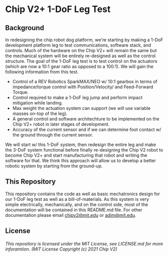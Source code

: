 # Chip V2+ 1-DoF Leg Test

## Background

In redesigning the chip robot dog platform, we're starting by making a 1-DoF development platform leg to test communications, software stack, and controls. Much of the hardware on the Chip V2+ will remain the same but the mechanical system will be entirely re-designed as well as the control structure. The goal of the 1-DoF leg test is to test control on the actuators (which are now a 10:1 gear ratio as opposed to a 100:1). We will gain the following information from this test.

* Control of a REV Robotics SparkMAX/NEO w/ 10:1 gearbox in terms of impedance/torque control with Position/Velocity/ and Feed-Forward Torque. 
* Control required to make a 1-DoF leg jump and perform impact mitigation while landing.
* Max weight the actuation system can support (we will use variable masses on-top of the leg).
* A general control and software architechture to be implemented on the Chip V2+ robot in later stages of development. 
* Accuracy of the current sensor and if we can determine foot contact w/ the ground through the current sensor.

We will start w/ this 1-DoF system, then redesign the entire leg and make the 3-DoF system functional before finally re-designing the Chip V2 robot to become Chip V2+ and start manufacturing that robot and writing the software for that. We think this approach will allow us to develop a better robotic system by starting from the ground-up.

## This Repository

This repository contains the code as well as basic mechatronics design for our 1-DoF leg test as well as a bill-of-materials. As this system is very simple electrically, mechanically, and on the control side, most of the documentation will be contained in this README.md file. For other documentation please email chipv2@mit.edu or adim@mit.edu.

## License

###### This repository is licensed under the MIT License, see LICENSE.md for more inforamtion. (MIT License Copyright (c) 2021 Chip V2)
